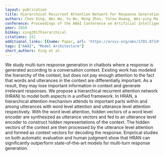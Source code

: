 ```yaml
---
layout: publication
title: Hierarchical Recurrent Attention Network For Response Generation
authors: Chen Xing, Wei Wu, Yu Wu, Ming Zhou, Yalou Huang, Wei-ying Ma
conference: Proceedings of the AAAI Conference on Artificial Intelligence
year: 2018
bibkey: xing2017hierarchical
citations: 151
additional_links: [{name: Paper, url: 'https://arxiv.org/abs/1701.07149'}]
tags: ["AAAI", "Model Architecture"]
short_authors: Xing et al.
---
```

We study multi-turn response generation in chatbots where a response is
generated according to a conversation context. Existing work has modeled the
hierarchy of the context, but does not pay enough attention to the fact that
words and utterances in the context are differentially important. As a result,
they may lose important information in context and generate irrelevant
responses. We propose a hierarchical recurrent attention network (HRAN) to
model both aspects in a unified framework. In HRAN, a hierarchical attention
mechanism attends to important parts within and among utterances with word
level attention and utterance level attention respectively. With the word level
attention, hidden vectors of a word level encoder are synthesized as utterance
vectors and fed to an utterance level encoder to construct hidden
representations of the context. The hidden vectors of the context are then
processed by the utterance level attention and formed as context vectors for
decoding the response. Empirical studies on both automatic evaluation and human
judgment show that HRAN can significantly outperform state-of-the-art models
for multi-turn response generation.